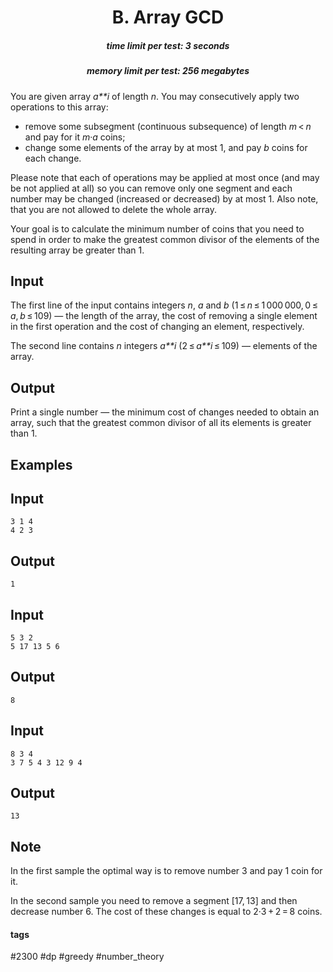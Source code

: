 <h1 style='text-align: center;'> B. Array GCD</h1>

<h5 style='text-align: center;'>time limit per test: 3 seconds</h5>
<h5 style='text-align: center;'>memory limit per test: 256 megabytes</h5>

You are given array *a**i* of length *n*. You may consecutively apply two operations to this array:

* remove some subsegment (continuous subsequence) of length *m* < *n* and pay for it *m*·*a* coins;
* change some elements of the array by at most 1, and pay *b* coins for each change.

Please note that each of operations may be applied at most once (and may be not applied at all) so you can remove only one segment and each number may be changed (increased or decreased) by at most 1. Also note, that you are not allowed to delete the whole array.

Your goal is to calculate the minimum number of coins that you need to spend in order to make the greatest common divisor of the elements of the resulting array be greater than 1.

## Input

The first line of the input contains integers *n*, *a* and *b* (1 ≤ *n* ≤ 1 000 000, 0 ≤ *a*, *b* ≤ 109) — the length of the array, the cost of removing a single element in the first operation and the cost of changing an element, respectively.

The second line contains *n* integers *a**i* (2 ≤ *a**i* ≤ 109) — elements of the array.

## Output

Print a single number — the minimum cost of changes needed to obtain an array, such that the greatest common divisor of all its elements is greater than 1.

## Examples

## Input


```
3 1 4  
4 2 3  

```
## Output


```
1  

```
## Input


```
5 3 2  
5 17 13 5 6  

```
## Output


```
8  

```
## Input


```
8 3 4  
3 7 5 4 3 12 9 4  

```
## Output


```
13  

```
## Note

In the first sample the optimal way is to remove number 3 and pay 1 coin for it.

In the second sample you need to remove a segment [17, 13] and then decrease number 6. The cost of these changes is equal to 2·3 + 2 = 8 coins.



#### tags 

#2300 #dp #greedy #number_theory 